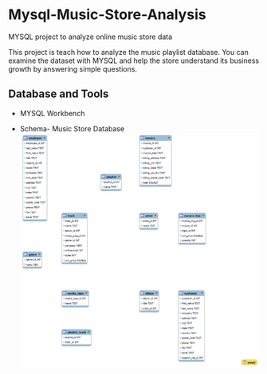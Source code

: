 # Mysql-Music-Store-Analysis


MYSQL project to analyze online music store data

This project is teach how to analyze the music playlist database. You can examine the dataset with MYSQL and help the store understand its business growth by answering simple questions.


## Database and Tools
* MYSQL Workbench

* Schema- Music Store Database  
![MusicDatabaseSchema](https://github.com/dubeyynishant/Mysql_Music_store_Analysis/blob/bba39278224bb71754fc8361f5c3457617933d2e/Music_Store_Schema.png)
